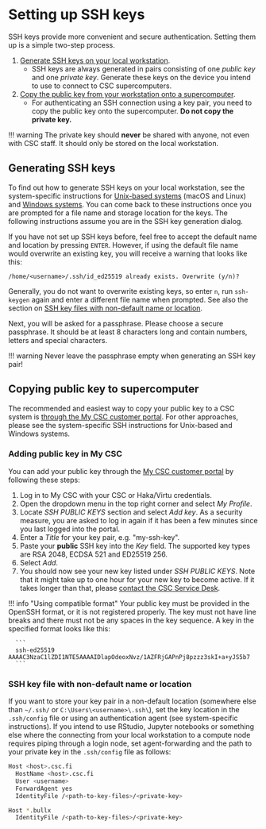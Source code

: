 # Setting up SSH keys

SSH keys provide more convenient and secure authentication. Setting them up is
a simple two-step process.

1. [Generate SSH keys on your local workstation](#generating-ssh-keys).
    - SSH keys are always generated in pairs consisting of one _public key_ and
    one _private key_. Generate these keys on the device you intend to use to
    connect to CSC supercomputers.
2. [Copy the public key from your workstation onto a supercomputer](#copying-public-key-to-supercomputer).
    - For authenticating an SSH connection using a key pair, you need to copy
      the public key onto the supercomputer. **Do not copy the private key.**

!!! warning
    The private key should **never** be shared with anyone, not even with CSC
    staff. It should only be stored on the local workstation.

## Generating SSH keys

To find out how to generate SSH keys on your local workstation, see the
system-specific instructions for [Unix-based systems](./ssh-unix.md) (macOS
and Linux) and [Windows systems](./ssh-windows.md). You can come back to these
instructions once you are prompted for a file name and storage location for
the keys. The following instructions assume you are in the SSH key generation dialog.

If you have not set up SSH keys before, feel free to accept the default name
and location by pressing `ENTER`. However, if using the default file name
would overwrite an existing key, you will receive a warning that looks like
this:

```
/home/<username>/.ssh/id_ed25519 already exists. Overwrite (y/n)?
```

Generally, you do
not want to overwrite existing keys, so enter `n`, run `ssh-keygen` again
and enter a different file name when prompted. See also the section on
[SSH key files with non-default name or location](#ssh-key-file-with-non-default-name-or-location).

Next, you will be asked for a passphrase. Please choose a secure
passphrase. It should be at least 8 characters long and contain numbers,
letters and special characters.

!!! warning
    Never leave the passphrase empty when generating an SSH key pair!

## Copying public key to supercomputer

The recommended and easiest way to copy your public key to a CSC system is
[through the My CSC customer portal](#adding-public-key-in-my-csc). For other
approaches, please see the system-specific SSH instructions for Unix-based and
Windows systems.

### Adding public key in My CSC

You can add your public key through the
[My CSC customer portal](https://my.csc.fi) by following these steps:

1. Log in to My CSC with your CSC or Haka/Virtu credentials.
2. Open the dropdown menu in the top right corner and select _My Profile_.
3. Locate _SSH PUBLIC KEYS_ section and select _Add key_. As a security
   measure, you are asked to log in again if it has been a few minutes since
   you last logged into the portal.
4. Enter a _Title_ for your key pair, e.g. "my-ssh-key".
5. Paste your **public** SSH key into the _Key_ field. The supported key types
   are RSA 2048, ECDSA 521 and ED25519 256.
6. Select _Add_.
7. You should now see your new key listed under _SSH PUBLIC KEYS_. Note that
   it might take up to one hour for your new key to become active. If it takes
   longer than that, please
   [contact the CSC Service Desk](../../support/contact.md).

!!! info "Using compatible format"
      Your public key must be provided in the OpenSSH format, or it is not
      registered properly. The key must not have line breaks and there must
      not be any spaces in the key sequence. A key in the specified format
      looks like this:

      ```
      ssh-ed25519 AAAAC3NzaC1lZDI1NTE5AAAAIDlapOdeoxNvz/1AZFRjGAPnPj8pzzz3skI+a+yJS5b7
      ```

### SSH key file with non-default name or location

If you want to store your key pair in a non-default location (somewhere else
than `~/.ssh/` or `C:\Users\<username>\.ssh\`), set the key location in the
`.ssh/config` file or using an authentication agent (see system-specific
instructions). If you intend to use RStudio, Jupyter notebooks or something
else where the connecting from your local workstation to a compute node
requires piping through a login node, set agent-forwarding and the path to
your private key in the `.ssh/config` file as follows:

```bash
Host <host>.csc.fi
  HostName <host>.csc.fi
  User <username>
  ForwardAgent yes
  IdentityFile /<path-to-key-files>/<private-key>

Host *.bullx
  IdentityFile /<path-to-key-files>/<private-key>
```


